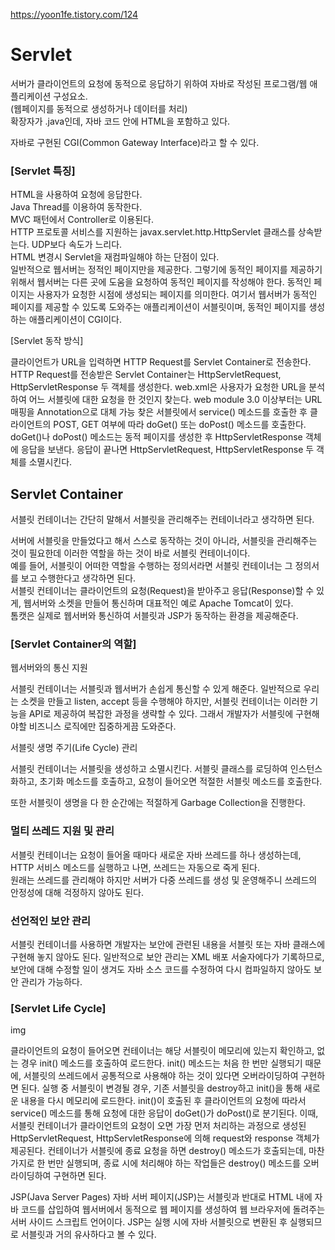 https://yoon1fe.tistory.com/124

# Servlet
서버가 클라이언트의 요청에 동적으로 응답하기 위하여 자바로 작성된 프로그램/웹 애플리케이션 구성요소.  
(웹페이지를 동적으로 생성하거나 데이터를 처리)  
확장자가 .java인데, 자바 코드 안에 HTML을 포함하고 있다.  

자바로 구현된 CGI(Common Gateway Interface)라고 할 수 있다.  

 

### [Servlet 특징]  
HTML을 사용하여 요청에 응답한다.  
Java Thread를 이용하여 동작한다.  
MVC 패턴에서 Controller로 이용된다.  
HTTP 프로토콜 서비스를 지원하는 javax.servlet.http.HttpServlet 클래스를 상속받는다. UDP보다 속도가 느리다.  
HTML 변경시 Servlet을 재컴파일해야 하는 단점이 있다.  
일반적으로 웹서버는 정적인 페이지만을 제공한다. 그렇기에 동적인 페이지를 제공하기 위해서 웹서버는 다른 곳에 도움을 요청하여 동적인 페이지를 작성해야 한다. 동적인 페이지는 사용자가 요청한 시점에 생성되는 페이지를 의미한다. 여기서 웹서버가 동적인 페이지를 제공할 수 있도록 도와주는 애플리케이션이 서블릿이며, 동적인 페이지를 생성하는 애플리케이션이 CGI이다.

 

[Servlet 동작 방식]

클라이언트가 URL을 입력하면 HTTP Request를 Servlet Container로 전송한다.
HTTP Request를 전송받은 Servlet Container는 HttpServletRequest, HttpServletResponse 두 객체를 생성한다.
web.xml은 사용자가 요청한 URL을 분석하여 어느 서블릿에 대한 요청을 한 것인지 찾는다.
web module 3.0 이상부터는 URL 매핑을 Annotation으로 대체 가능
찾은 서블릿에서 service() 메소드를 호출한 후 클라이언트의 POST, GET 여부에 따라 doGet() 또는 doPost() 메소드를 호출한다.
doGet()나 doPost() 메소드는 동적 페이지를 생성한 후 HttpServletResponse 객체에 응답을 보낸다.
응답이 끝나면 HttpServletRequest, HttpServletResponse 두 객체를 소멸시킨다.
 

## Servlet Container
서블릿 컨테이너는 간단히 말해서 서블릿을 관리해주는 컨테이너라고 생각하면 된다.

서버에 서블릿을 만들었다고 해서 스스로 동작하는 것이 아니라, 서블릿을 관리해주는 것이 필요한데 이러한 역할을 하는 것이 바로 서블릿 컨테이너이다.  
예를 들어, 서블릿이 어떠한 역할을 수행하는 정의서라면 서블릿 컨테이너는 그 정의서를 보고 수행한다고 생각하면 된다.   
서블릿 컨테이너는 클라이언트의 요청(Request)을 받아주고 응답(Response)할 수 있게, 웹서버와 소켓을 만들어 통신하며 대표적인 예로 Apache Tomcat이 있다.   
톰캣은 실제로 웹서버와 통신하여 서블릿과 JSP가 동작하는 환경을 제공해준다.

 

### [Servlet Container의 역할]
웹서버와의 통신 지원

서블릿 컨테이너는 서블릿과 웹서버가 손쉽게 통신할 수 있게 해준다. 일반적으로 우리는 소켓을 만들고 listen, accept 등을 수행해야 하지만, 서블릿 컨테이너는 이러한 기능을 API로 제공하여 복잡한 과정을 생략할 수 있다. 그래서 개발자가 서블릿에 구현해야할 비즈니스 로직에만 집중하게끔 도와준다.

서블릿 생명 주기(Life Cycle) 관리

서블릿 컨테이너는 서블릿을 생성하고 소멸시킨다. 서블릿 클래스를 로딩하여 인스턴스화하고, 초기화 메소드를 호출하고, 요청이 들어오면 적절한 서블릿 메소드를 호출한다.

또한 서블릿이 생명을 다 한 순간에는 적절하게 Garbage Collection을 진행한다.

### 멀티 쓰레드 지원 및 관리

서블릿 컨테이너는 요청이 들어올 때마다 새로운 자바 쓰레드를 하나 생성하는데,   
HTTP 서비스 메소드를 실행하고 나면, 쓰레드는 자동으로 죽게 된다.   
원래는 쓰레드를 관리해야 하지만 서버가 다중 쓰레드를 생성 및 운영해주니 쓰레드의 안정성에 대해 걱정하지 않아도 된다.

### 선언적인 보안 관리

서블릿 컨테이너를 사용하면 개발자는 보안에 관련된 내용을 서블릿 또는 자바 클래스에 구현해 놓지 않아도 된다. 일반적으로 보안 관리는 XML 배포 서술자에다가 기록하므로, 보안에 대해 수정할 일이 생겨도 자바 소스 코드를 수정하여 다시 컴파일하지 않아도 보안 관리가 가능하다.

 

### [Servlet Life Cycle]
img

클라이언트의 요청이 들어오면 컨테이너는 해당 서블릿이 메모리에 있는지 확인하고, 없는 경우 init() 메소드를 호출하여 로드한다. init() 메소드는 처음 한 번만 실행되기 때문에, 서블릿의 쓰레드에서 공통적으로 사용해야 하는 것이 있다면 오버라이딩하여 구현하면 된다. 실행 중 서블릿이 변경될 경우, 기존 서블릿을 destroy하고 init()을 통해 새로운 내용을 다시 메모리에 로드한다.
init()이 호출된 후 클라이언트의 요청에 따라서 service() 메소드를 통해 요청에 대한 응답이 doGet()가 doPost()로 분기된다. 이때, 서블릿 컨테이너가 클라이언트의 요청이 오면 가장 먼저 처리하는 과정으로 생성된 HttpServletRequest, HttpServletResponse에 의해 request와 response 객체가 제공된다.
컨테이너가 서블릿에 종료 요청을 하면 destroy() 메소드가 호출되는데, 마찬가지로 한 번만 실행되며, 종료 시에 처리해야 하는 작업들은 destroy() 메소드를 오버라이딩하여 구현하면 된다.
 
JSP(Java Server Pages)
자바 서버 페이지(JSP)는 서블릿과 반대로 HTML 내에 자바 코드를 삽입하여 웹서버에서 동적으로 웹 페이지를 생성하여 웹 브라우저에 돌려주는 서버 사이드 스크립트 언어이다. JSP는 실행 시에 자바 서블릿으로 변환된 후 실행되므로 서블릿과 거의 유사하다고 볼 수 있다.

 

